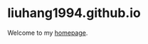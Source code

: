 # liuhang1994.github.io

Welcome to my [homepage]([https://liuhang1994.github.io/](https://tong-andrew-wu.github.io/tongwu.github.io/)).
